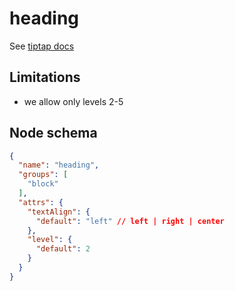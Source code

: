 # heading

See [tiptap docs](https://tiptap.dev/api/nodes/heading)

## Limitations
- we allow only levels 2-5

## Node schema

```json
{
  "name": "heading",
  "groups": [
    "block"
  ],
  "attrs": {
    "textAlign": {
      "default": "left" // left | right | center
    },
    "level": {
      "default": 2
    }
  }
}
```
